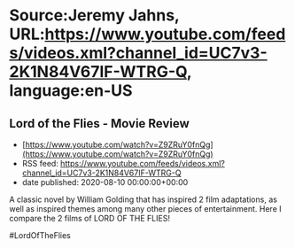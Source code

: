 # Source:Jeremy Jahns, URL:https://www.youtube.com/feeds/videos.xml?channel_id=UC7v3-2K1N84V67IF-WTRG-Q, language:en-US

## Lord of the Flies - Movie Review
 - [https://www.youtube.com/watch?v=Z9ZRuY0fnQg](https://www.youtube.com/watch?v=Z9ZRuY0fnQg)
 - RSS feed: https://www.youtube.com/feeds/videos.xml?channel_id=UC7v3-2K1N84V67IF-WTRG-Q
 - date published: 2020-08-10 00:00:00+00:00

A classic novel by William Golding that has inspired 2 film adaptations, as well as inspired themes among many other pieces of entertainment. Here I compare the 2 films of LORD OF THE FLIES!

#LordOfTheFlies

